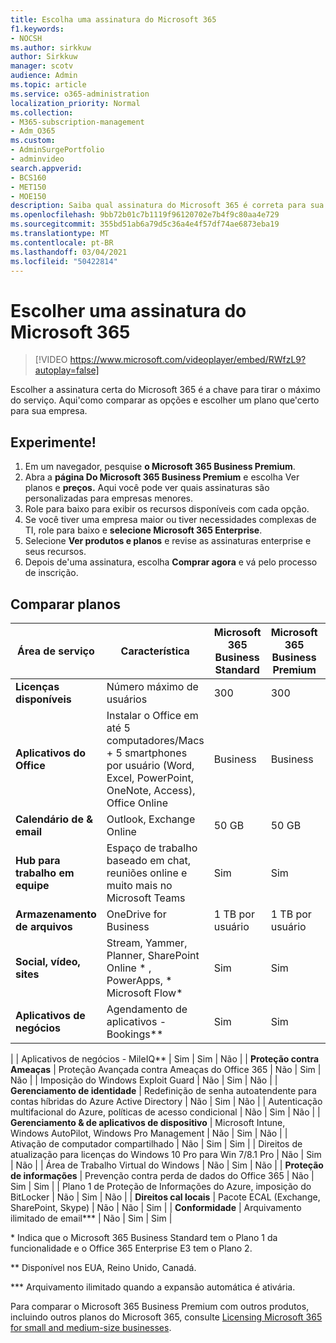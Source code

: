 ```yaml
---
title: Escolha uma assinatura do Microsoft 365
f1.keywords:
- NOCSH
ms.author: sirkkuw
author: Sirkkuw
manager: scotv
audience: Admin
ms.topic: article
ms.service: o365-administration
localization_priority: Normal
ms.collection:
- M365-subscription-management
- Adm_O365
ms.custom:
- AdminSurgePortfolio
- adminvideo
search.appverid:
- BCS160
- MET150
- MOE150
description: Saiba qual assinatura do Microsoft 365 é correta para sua organização.
ms.openlocfilehash: 9bb72b01c7b1119f96120702e7b4f9c80aa4e729
ms.sourcegitcommit: 355bd51ab6a79d5c36a4e4f57df74ae6873eba19
ms.translationtype: MT
ms.contentlocale: pt-BR
ms.lasthandoff: 03/04/2021
ms.locfileid: "50422814"
---
```

# <a name="choose-a-microsoft-365-subscription"></a>Escolher uma assinatura do Microsoft 365

> [!VIDEO https://www.microsoft.com/videoplayer/embed/RWfzL9?autoplay=false]

Escolher a assinatura certa do Microsoft 365 é a chave para tirar o máximo do serviço. Aqui&#39;como comparar as opções e escolher um plano que&#39;certo para sua empresa.

## <a name="try-it"></a>Experimente!

1. Em um navegador, pesquise  **o Microsoft 365 Business Premium**.
2. Abra a **página Do Microsoft 365 Business Premium** e escolha Ver planos e **preços.** Aqui você pode ver quais assinaturas são personalizadas para empresas menores.
3. Role para baixo para exibir os recursos disponíveis com cada opção.
4. Se você tiver uma empresa maior ou tiver necessidades complexas de TI, role para baixo e  **selecione Microsoft 365 Enterprise**.
5. Selecione  **Ver produtos e planos** e revise as assinaturas enterprise e seus recursos.
6. Depois de&#39;uma assinatura, escolha  **Comprar agora** e vá pelo processo de inscrição.

## <a name="compare-plans"></a>Comparar planos

| **Área de serviço** | **Característica** | **Microsoft 365 Business Standard** | **Microsoft 365 Business Premium** | **Office 365 Enterprise E3** |
| --- | --- | --- | --- | --- |
| **Licenças disponíveis** | Número máximo de usuários | 300 | 300 | Ilimitado |
| **Aplicativos do Office** | Instalar o Office em até 5 computadores/Macs + 5 smartphones por usuário (Word, Excel, PowerPoint, OneNote, Access), Office Online | Business | Business | ProPlus |
| **Calendário de &amp; email** | Outlook, Exchange Online | 50 GB | 50 GB | 100 GB |
| **Hub para trabalho em equipe** | Espaço de trabalho baseado em chat, reuniões online e muito mais no Microsoft Teams | Sim | Sim | Sim |
| **Armazenamento de arquivos** | OneDrive for Business | 1 TB por usuário | 1 TB por usuário | Ilimitado |
| **Social, vídeo, sites** | Stream, Yammer, Planner, SharePoint Online \* , PowerApps, \* Microsoft Flow\* | Sim | Sim | Sim |
| **Aplicativos de negócios** | Agendamento de aplicativos - Bookings\*\* | Sim | Sim | Sim |
|
 | Aplicativos de negócios - MileIQ\*\* | Sim | Sim | Não |
| **Proteção contra Ameaças** | Proteção Avançada contra Ameaças do Office 365 | Não | Sim | Não |
 | Imposição do Windows Exploit Guard | Não | Sim | Não |
| **Gerenciamento de identidade** | Redefinição de senha autoatendente para contas híbridas do Azure Active Directory | Não | Sim | Não |
 | Autenticação multifacional do Azure, políticas de acesso condicional | Não | Sim | Não |
| **Gerenciamento &amp; de aplicativos de dispositivo** | Microsoft Intune, Windows AutoPilot, Windows Pro Management | Não | Sim | Não |
 | Ativação de computador compartilhado | Não | Sim | Sim |
 | Direitos de atualização para licenças do Windows 10 Pro para Win 7/8.1 Pro | Não | Sim | Não |
 | Área de Trabalho Virtual do Windows | Não | Sim | Não |
| **Proteção de informações** | Prevenção contra perda de dados do Office 365 | Não | Sim | Sim |
 | Plano 1 de Proteção de Informações do Azure, imposição do BitLocker | Não | Sim | Não |
| **Direitos cal locais** | Pacote ECAL (Exchange, SharePoint, Skype) | Não | Não | Sim |
| **Conformidade** | Arquivamento ilimitado de email\*\*\* | Não | Sim | Sim |

\* Indica que o Microsoft 365 Business Standard tem o Plano 1 da funcionalidade e o Office 365 Enterprise E3 tem o Plano 2.

\*\* Disponível nos EUA, Reino Unido, Canadá.

\*\*\* Arquivamento ilimitado quando a expansão automática é ativária.

Para comparar o Microsoft 365 Business Premium com outros produtos, incluindo outros planos do Microsoft 365, consulte [Licensing Microsoft 365 for small and medium-size businesses](https://docs.microsoft.com/office365/servicedescriptions/microsoft-365-service-descriptions/licensing-microsoft-365-in-smb).